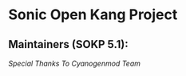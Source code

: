 Sonic Open Kang Project
===========

Maintainers (SOKP 5.1):
-----------------------------

*Special Thanks To Cyanogenmod Team*
